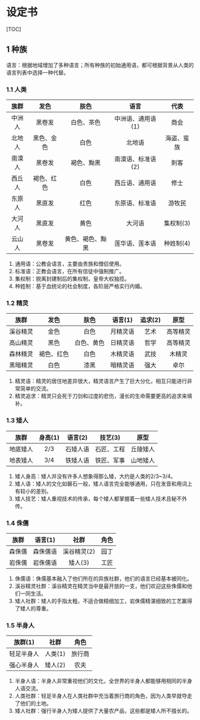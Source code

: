 # 设定书

[TOC]

## 1 种族

语言：根据地域增加了多种语言；所有种族的初始通用语，都可根据背景从人类的语言列表中选择一种代替。

### 1.1 人类

|族群|发色|肤色|语言|代表|
|:-:|:-:|:-:|:-:|:-:|
|中洲人|黑卷发|白色、茶色|中洲语、通用语(1)|商会|
|北地人|黑色、金色|白色|北地语|海盗、蛮族|
|南漠人|黑卷发|褐色、黝黑|南漠语、标准语(2)|刺客|
|西丘人|褐色、红色|白色|西丘语、通用语|修士|
|东原人|黑直发|红色|东原语、标准语|游牧民|
|大河人|黑直发|黄色|大河语|集权制(3)|
|云山人|黑卷发|黄色、褐色、黝黑|莲华语、莲本语|种姓制(4)|

1. 通用语：公教会语言，主要由贵族和僧侣使用。
2. 标准语：正教会语言，在所有信徒中强制推广。
3. 集权制：脱离封建制后的集权制，皇帝大权独揽。
4. 种姓制：基于血统论的社会制度，各阶层严格实行内婚。

### 1.2 精灵

|族群|发色|肤色|语言(1)|追求(2)|原型|
|:-:|:-:|:-:|:-:|:-:|:-:|
|溪谷精灵|金色|白色|月精灵语|艺术|高等精灵|
|高山精灵|黑色|白色、黄色|日精灵语|哲学|高等精灵|
|森林精灵|褐色、红色|白色|木精灵语|武技|木精灵|
|黑暗精灵|白色|漆黑|暗精灵语|强大|卓尔|

1. 精灵语：精灵的居住地差异很大，精灵语言产生了巨大分化，相互只能进行非常简单的交流。
2. 精灵追求：精灵只会死于刀剑和过度的悲伤，漫长的生命需要更高的追求来填补。

### 1.3 矮人

|族群|身高(1)|语言(2)|技艺(3)|原型|
|:-:|:-:|:-:|:-:|:-:|
|地底矮人|2/3|石矮人语|石匠、工程|丘陵矮人|
|地表矮人|3/4|铁矮人语|铁匠、军事|山地矮人|

1. 矮人身高：矮人并没有许多人想象得那么矮，大约是人类的2/3~3/4。
2. 矮人语：矮人的文化如磐石一般，矮人语言完全能够通用，只在发音和用词上有较小的差别。
3. 矮人技艺：矮人重视技术的传承，每个矮人都掌握着一些矮人技术且秘不外传。

### 1.4 侏儒

|族群|语言(1)|社群|角色|
|:-:|:-:|:-:|:-:|
|森侏儒|森侏儒语|溪谷精灵(2)|园丁|
|岩侏儒|岩侏儒语|矮人(3)|工匠|

1. 侏儒语：侏儒基本融入了他们所在的异族社群，他们的语言已经基本被同化。
2. 溪谷精灵社群：溪谷精灵在精灵当中是最开放的一支，他们欢迎这些侏儒和他们一同生活。
3. 矮人社群：矮人的手指太粗，不适合做精细加工，岩侏儒精湛细致的工艺赢得了矮人的尊重。

### 1.5 半身人

|族群(1)|社群|角色|
|:-:|:-:|:-:|
|轻足半身人|人类(1)|旅行商|
|强心半身人|矮人(2)|农夫|

1. 半身人语：半身人非常重视他们的文化，全世界的半身人都能够用相同的半身人语交流。
2. 人类社群：轻足半身人在人类社群中充当着旅行商的角色，因为人类早就夺走了他们的土地。
3. 矮人社群：强行半身人为矮人提供了大量农产品，这些都是矮人所不擅长的。

